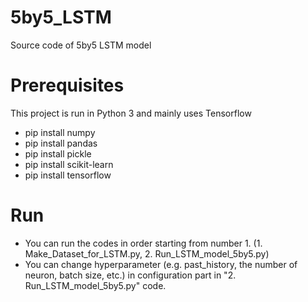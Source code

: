 # 5by5_LSTM
Source code of 5by5 LSTM model

# Prerequisites
This project is run in Python 3 and mainly uses Tensorflow
* pip install numpy
* pip install pandas
* pip install pickle
* pip install scikit-learn
* pip install tensorflow

# Run
- You can run the codes in order starting from number 1. (1. Make_Dataset_for_LSTM.py, 2. Run_LSTM_model_5by5.py)
- You can change hyperparameter (e.g. past_history, the number of neuron, batch size, etc.) in configuration part in "2. Run_LSTM_model_5by5.py" code.

